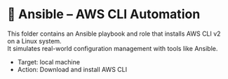 # 🔧 Ansible – AWS CLI Automation

This folder contains an Ansible playbook and role that installs AWS CLI v2 on a Linux system.  
It simulates real-world configuration management with tools like Ansible.

- Target: local machine
- Action: Download and install AWS CLI

